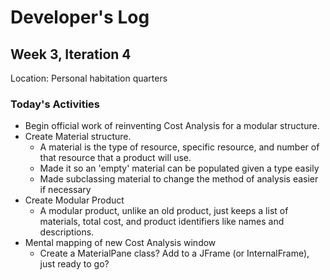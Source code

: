 # Developer's Log #

## Week 3, Iteration 4 ##
Location: Personal habitation quarters
### Today's Activities ###

- Begin official work of reinventing Cost Analysis for a modular structure.
- Create Material structure.
  - A material is the type of resource, specific resource, and number of that resource that a product will use.
  - Made it so an 'empty' material can be populated given a type easily
  - Made subclassing material to change the method of analysis easier if necessary
- Create Modular Product
  - A modular product, unlike an old product, just keeps a list of materials, total cost, and product identifiers like names and descriptions.
- Mental mapping of new Cost Analysis window
  - Create a MaterialPane class? Add to a JFrame (or InternalFrame), just ready to go?
